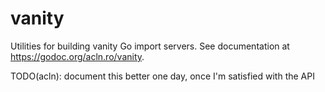 vanity
================

Utilities for building vanity Go import servers. See documentation at https://godoc.org/acln.ro/vanity.

TODO(acln): document this better one day, once I'm satisfied with the API
